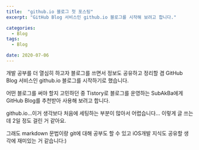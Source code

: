 ```yaml
---
title:  "github.io 블로그 첫 포스팅"
excerpt: "GitHub Blog 서비스인 github.io 블로그를 시작해 보려고 합니다."

categories:
  - Blog
tags:
  - Blog

date: 2020-07-06
---
```


개발 공부를 더 열심히 하고자 블로그를 쓰면서 정보도 공유하고 정리할 겸 GitHub Blog 서비스인 github.io 블로그를 시작하기로 했습니다.

어떤 블로그를 써야 할지 고민하던 중 Tistory로 블로그를 운영하는 SubAkBa에게 GitHub Blog를 추천받아 사용해 보려고 합니다.

github.io...이거 생각보다 처음에 세팅하는 부분이 많아서 어렵습니다... 이렇게 글 쓰는데 2일 정도 걸린 거 같아요.

그래도 markdown 문법이랑 git에 대해 공부도 할 수 있고 iOS개발 지식도 공유할 생각에 재미있는 거 같습니다:)